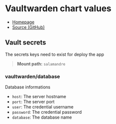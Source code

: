 # Vaultwarden chart values

- [Homepage](https://bitwarden.com/)
- [Source (GitHub)](https://github.com/dani-garcia/vaultwarden)

## Vault secrets

The secrets keys need to exist for deploy the app

> **Mount path:** `salamandre`

### vaultwarden/database

Database informations

- `host`: The server hostname
- `port`: The server port
- `user`: The credential username
- `password`: The credential password
- `database`: The database name

